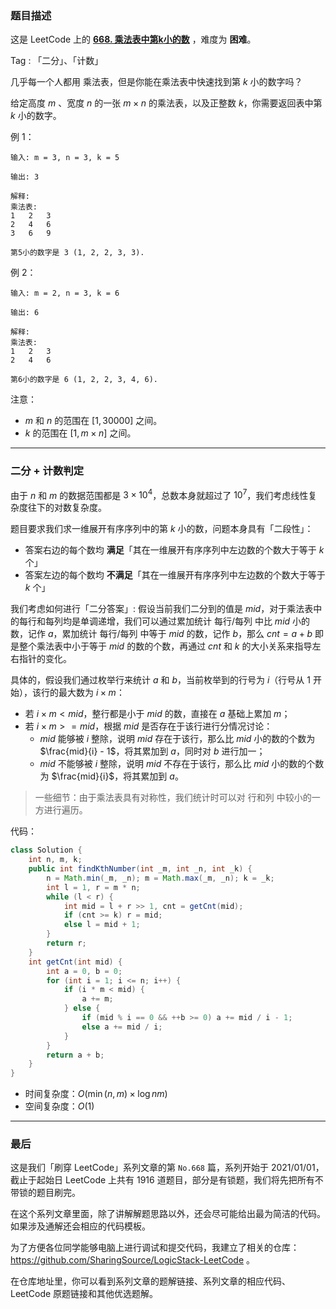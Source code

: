 ### 题目描述

这是 LeetCode 上的 **[668. 乘法表中第k小的数](https://leetcode.cn/problems/kth-smallest-number-in-multiplication-table/solution/by-ac_oier-7pmt/)** ，难度为 **困难**。

Tag : 「二分」、「计数」



几乎每一个人都用 乘法表，但是你能在乘法表中快速找到第 $k$ 小的数字吗？

给定高度 $m$ 、宽度 $n$ 的一张 $m \times n$ 的乘法表，以及正整数 $k$，你需要返回表中第 $k$ 小的数字。

例 1：
```
输入: m = 3, n = 3, k = 5

输出: 3

解释: 
乘法表:
1	2	3
2	4	6
3	6	9

第5小的数字是 3 (1, 2, 2, 3, 3).
```
例 2：
```
输入: m = 2, n = 3, k = 6

输出: 6

解释: 
乘法表:
1	2	3
2	4	6

第6小的数字是 6 (1, 2, 2, 3, 4, 6).
```
注意：
* $m$ 和 $n$ 的范围在 $[1, 30000]$ 之间。
* $k$ 的范围在 $[1, m \times n]$ 之间。

---

### 二分 + 计数判定

由于 $n$ 和 $m$ 的数据范围都是 $3 \times 10^4$，总数本身就超过了 $10^7$，我们考虑线性复杂度往下的对数复杂度。

题目要求我们求一维展开有序序列中的第 $k$ 小的数，问题本身具有「二段性」：

* 答案右边的每个数均 **满足**「其在一维展开有序序列中左边数的个数大于等于 $k$ 个」
* 答案左边的每个数均 **不满足**「其在一维展开有序序列中左边数的个数大于等于 $k$ 个」

我们考虑如何进行「二分答案」: 假设当前我们二分到的值是 $mid$，对于乘法表中的每行和每列均是单调递增，我们可以通过累加统计 每行/每列 中比 $mid$ 小的数，记作 $a$，累加统计 每行/每列 中等于 $mid$ 的数，记作 $b$，那么 $cnt = a + b$ 即是整个乘法表中小于等于 $mid$ 的数的个数，再通过 $cnt$ 和 $k$ 的大小关系来指导左右指针的变化。

具体的，假设我们通过枚举行来统计 $a$ 和 $b$，当前枚举到的行号为 $i$（行号从 $1$ 开始），该行的最大数为 $i \times m$：

* 若 $i \times m < mid$，整行都是小于 $mid$ 的数，直接在 $a$ 基础上累加 $m$；
* 若 $i \times m >= mid$，根据 $mid$ 是否存在于该行进行分情况讨论：
    * $mid$ 能够被 $i$ 整除，说明 $mid$ 存在于该行，那么比 $mid$ 小的数的个数为 $\frac{mid}{i} - 1$，将其累加到 $a$，同时对 $b$ 进行加一；
    * $mid$ 不能够被 $i$ 整除，说明 $mid$ 不存在于该行，那么比 $mid$ 小的数的个数为 $\frac{mid}{i}$，将其累加到 $a$。

> 一些细节：由于乘法表具有对称性，我们统计时可以对 行和列 中较小的一方进行遍历。

代码：
```Java
class Solution {
    int n, m, k;
    public int findKthNumber(int _m, int _n, int _k) {
        n = Math.min(_m, _n); m = Math.max(_m, _n); k = _k;
        int l = 1, r = m * n;
        while (l < r) {
            int mid = l + r >> 1, cnt = getCnt(mid);
            if (cnt >= k) r = mid;
            else l = mid + 1;
        }
        return r;
    }
    int getCnt(int mid) {
        int a = 0, b = 0;
        for (int i = 1; i <= n; i++) {
            if (i * m < mid) {
                a += m;
            } else {
                if (mid % i == 0 && ++b >= 0) a += mid / i - 1;
                else a += mid / i;
            }
        }
        return a + b;
    }
}
```
* 时间复杂度：$O(\min(n, m) \times \log{nm})$
* 空间复杂度：$O(1)$

---

### 最后

这是我们「刷穿 LeetCode」系列文章的第 `No.668` 篇，系列开始于 2021/01/01，截止于起始日 LeetCode 上共有 1916 道题目，部分是有锁题，我们将先把所有不带锁的题目刷完。

在这个系列文章里面，除了讲解解题思路以外，还会尽可能给出最为简洁的代码。如果涉及通解还会相应的代码模板。

为了方便各位同学能够电脑上进行调试和提交代码，我建立了相关的仓库：https://github.com/SharingSource/LogicStack-LeetCode 。

在仓库地址里，你可以看到系列文章的题解链接、系列文章的相应代码、LeetCode 原题链接和其他优选题解。

